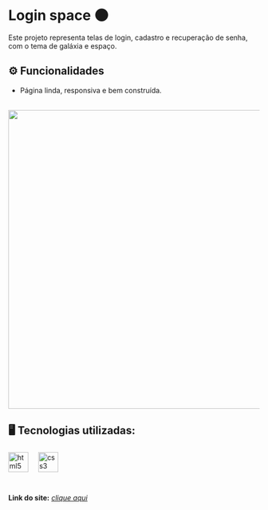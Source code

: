 # Login space 🌑
Este projeto representa telas de login, cadastro e recuperação de senha, com o tema de galáxia e espaço. <br>

## ⚙ Funcionalidades 
- Página linda, responsiva e bem construída. <br> <br>

<img src="https://i.imgur.com/cUaBVna.png" width="600px" />
<br/>

## 🖥️ Tecnologias utilizadas:<br>
###

<div align="left">
  <img src="https://cdn.jsdelivr.net/gh/devicons/devicon/icons/html5/html5-original.svg" height="40" alt="html5 logo"  />
  <img width="12" />
  <img src="https://cdn.jsdelivr.net/gh/devicons/devicon/icons/css3/css3-original.svg" height="40" alt="css3 logo"  />
  <img width="12" />
</div>
<br>

###

**Link do site:** <i>[clique aqui]() 
